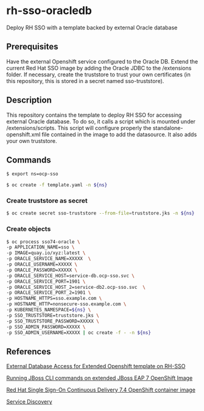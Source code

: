 # rh-sso-oracledb
Deploy RH SSO with a template backed by external Oracle database

## Prerequisites
Have the external Openshift service configured to the Oracle DB.
Extend the current Red Hat SSO image by adding the Oracle JDBC to the /extensions folder.
If necessary, create the truststore to trust your own certificates (in this repository, this is stored in a secret named sso-truststore).

## Description
This repository contains the template to deploy RH SSO for accessing external Oracle database. To do so, it calls a script which is mounted under /extensions/scripts. This script will configure properly the standalone-openshift.xml file contained in the image to add the datasource. It also adds your own truststore.

## Commands
```bash
$ export ns=ocp-sso
```
```bash
$ oc create -f template.yaml -n ${ns}
```

### Create truststore as secret
```bash
$ oc create secret sso-truststore --from-file=truststore.jks -n ${ns}
```

### Create objects

```bash
$ oc process sso74-oracle \
-p APPLICATION_NAME=sso \
-p IMAGE=quay.io/xyz:latest \
-p ORACLE_SERVICE_NAME=XXXXX  \
-p ORACLE_USERNAME=XXXXX \
-p ORACLE_PASSWORD=XXXXX \
-p ORACLE_SERVICE_HOST=service-db.ocp-sso.svc \
-p ORACLE_SERVICE_PORT=1901 \
-p ORACLE_SERVICE_HOST_2=service-db2.ocp-sso.svc  \
-p ORACLE_SERVICE_PORT_2=1901 \
-p HOSTNAME_HTTPS=sso.example.com \
-p HOSTNAME_HTTP=nonsecure-sso.example.com \
-p KUBERNETES_NAMESPACE=${ns} \
-p SSO_TRUSTSTORE=truststore.jks \
-p SSO_TRUSTSTORE_PASSWORD=XXXXX \
-p SSO_ADMIN_PASSWORD=XXXXX \
-p SSO_ADMIN_USERNAME=XXXXX | oc create -f - -n ${ns}
```

## References
[External Database Access for Extended Openshift template on RH-SSO ](https://access.redhat.com/solutions/3402171)

[Running JBoss CLI commands on extended JBoss EAP 7 OpenShift Image ](https://access.redhat.com/solutions/3911211)

[Red Hat Single Sign-On Continuous Delivery 7.4 OpenShift container image](https://github.com/jboss-container-images/redhat-sso-7-openshift-image)

[Service Discovery](https://access.redhat.com/documentation/en-us/red_hat_jboss_enterprise_application_platform/7.3/html/getting_started_with_jboss_eap_for_openshift_container_platform/reference_information#configuring_a_jgroups_discovery_mechanism)

